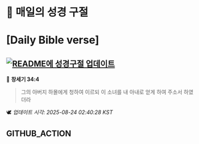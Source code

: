 # 🙏 매일의 성경 구절
# [Daily Bible verse]
## [![README에 성경구절 업데이트](https://github.com/DONGSUKA/first_test/actions/workflows/update-readme-bible.yml/badge.svg)](https://github.com/DONGSUKA/first_test/actions/workflows/update-readme-bible.yml)
<!-- START_BIBLE_VERSE -->
📖 **창세기 34:4**
> 그의 아버지 하몰에게 청하여 이르되 이 소녀를 내 아내로 얻게 하여 주소서 하였더라

🕊️ _업데이트 시각: 2025-08-24 02:40:28 KST_
  <!-- END_BIBLE_VERSE -->
## GITHUB_ACTION
